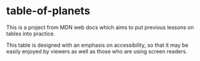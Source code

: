 # table-of-planets
This is a project from MDN web docs which aims to put previous lessons on tables into practice.  

This table is designed with an emphasis on accessibility, so that it may be easily enjoyed by viewers as well as those who are using screen readers.  